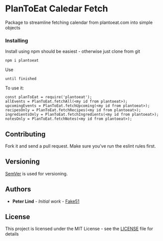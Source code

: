 # PlanToEat Caledar Fetch

Package to streamline fetching calendar from plantoeat.com into simple objects

### Installing

Install using npm should be easiest - otherwise just clone from git

```
npm i plantoeat
```

Use

```
until finished
```

To use it:

```
const planToEat = require('plantoeat');
allEvents = PlanToEat.fetchAll(<my id from plantoeat>);
upcomingEvents = PlanToEat.fetchUpcoming(<my id from plantoeat>);
recipesOnly = PlanToEat.fetchRecipes(<my id from plantoeat>);
ingredientsOnly = PlanToEat.fetchIngredients(<my id from plantoeat>);
notesOnly = PlanToEat.fetchNotes(<my id from plantoeat>);
```

## Contributing

Fork it and send a pull request. Make sure you've run the eslint rules first.

## Versioning

[SemVer](http://semver.org/) is used for versioning.

## Authors

* **Peter Lind** - *Initial work* - [Fake51](https://github.com/fake51)

## License

This project is licensed under the MIT License - see the [LICENSE](LICENSE) file for details
